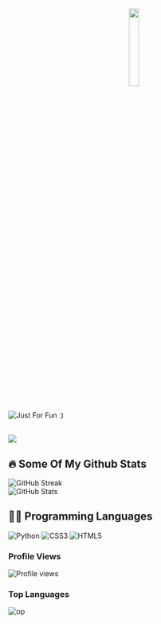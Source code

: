<h1 align="center">

  <a href="https://github.com/happylose"><img src="https://github.com/vimalverma558/vimalverma558/blob/v2/img/hello.gif" width="20%"></a>

</h1>

<p align="center">

  <img src="https://user-images.githubusercontent.com/89135083/194812319-b3630f42-576c-4c58-841c-0a6d9e054c78.svg" alt="Just For Fun :)"></a>

</p><br>
  <a href="https://t.me/Tcbry"><img src="https://img.shields.io/badge/Telegram-2CA5E0?style=for-the-badge&logo=telegram&logoColor=white"></a>
</p>
  
## 🔥 Some Of My Github Stats

![GitHub Streak](https://github-readme-streak-stats.herokuapp.com?user=happylose&theme=radical&hide_border=true)
</br>
![GitHub Stats](https://github-readme-stats.vercel.app/api?username=happylose&show_icons=true&theme=radical&hide_border=true&count_private=true)
</br>


## 👨‍💻 Programming Languages

![Python](https://img.shields.io/badge/Python-%2314354C?&style=for-the-badge&logoColor=white&logo=python)
![CSS3](https://img.shields.io/badge/CSS3-1572B6?style=for-the-badge&logo=css3&logoColor=white)
![HTML5](https://img.shields.io/badge/HTML5-E34F26?style=for-the-badge&logo=html5&logoColor=white)

### Profile Views
![Profile views](https://hits.seeyoufarm.com/api/count/incr/badge.svg?url=https://github.com/happylose/lord)
### Top Languages
![op](https://github-readme-stats.vercel.app/api/top-langs/?username=happylose&theme=radical&layout=compact&langs_count=6&hide_border=true)
